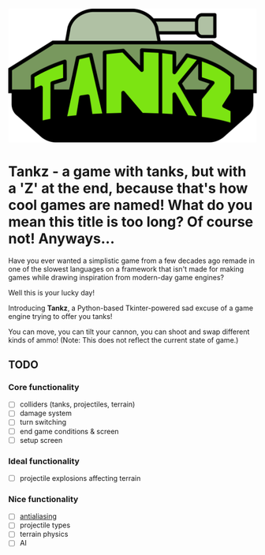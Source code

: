![](res/logo.png)

# Tankz - a game with tanks, but with a 'Z' at the end, because that's how cool games are named! What do you mean this title is too long? Of course not! Anyways...

Have you ever wanted a simplistic game from a few decades ago remade in one of the slowest languages on a framework that
isn't made for making games while drawing inspiration from modern-day game engines?

Well this is your lucky day!

Introducing **Tankz**, a Python-based Tkinter-powered sad excuse of a game engine trying to offer you tanks!

You can move, you can tilt your cannon, you can shoot and swap different kinds of ammo! (Note: This does not reflect the
current state of game.)

## TODO

### Core functionality

- [ ] colliders (tanks, projectiles, terrain)
- [ ] damage system
- [ ] turn switching
- [ ] end game conditions & screen
- [ ] setup screen

### Ideal functionality

- [ ] projectile explosions affecting terrain

### Nice functionality

- [ ] [antialiasing](https://stackoverflow.com/questions/14350645/is-there-an-antialiasing-method-for-python-pil)
- [ ] projectile types
- [ ] terrain physics
- [ ] AI